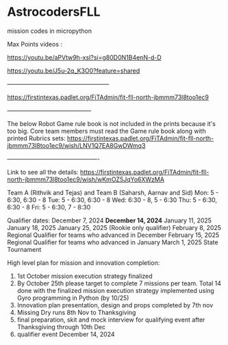 # AstrocodersFLL
mission codes in micropython

Max Points videos : 

https://youtu.be/aPVtw9h-xsI?si=g80D0N1B4enN-d-D 

https://youtu.be/J5u-2q_K3O0?feature=shared

—————————————————

https://firstintexas.padlet.org/FiTAdmin/fit-fll-north-jbmmm73l8too1ec9

——————————————

The below Robot Game rule book is not included in the prints because it's too big. Core team members  must  read the Game rule book along with printed Rubrics sets: https://firstintexas.padlet.org/FiTAdmin/fit-fll-north-jbmmm73l8too1ec9/wish/LNV1Q7EA8GwDWmq3

———————————————-

Link to see all the details: https://firstintexas.padlet.org/FiTAdmin/fit-fll-north-jbmmm73l8too1ec9/wish/wKmOZ5JqYo6XWzMA

Team A (Rithvik and Tejas) and Team B (Saharsh, Aarnav and Sid)
Mon: 5 - 6:30, 6:30 - 8
Tue: 5 - 6:30, 6:30 - 8
Wed: 6:30 - 8, 5 - 6:30
Thu: 5 - 6:30, 6:30 - 8
Fri: 5 - 6:30, 7 - 8:30

Qualifier dates:
December 7, 2024
**December 14, 2024**
January 11, 2025
January 18, 2025
January 25, 2025 (Rookie only qualifier)
February 8, 2025 Regional Qualifier for teams who advanced in December
February 15, 2025 Regional Qualifier for teams who advanced in January
March 1, 2025 State Tournament

High level plan for mission  and innovation completion:

1. 1st October mission execution strategy finalized 
2. By  October 25th please target to complete 7 missions per team. Total 14 done with the finalized mission execution strategy implemented  using Gyro programming in Python (by 10/25)
4.  Innovation plan presentation, design and  props completed by 7th nov
5. Missing Dry runs 8th Nov to Thanksgiving 
6. ⁠final preparation, skit and mock interview for qualifying event after Thanksgiving through 10th Dec
7. ⁠qualifier event December 14, 2024

